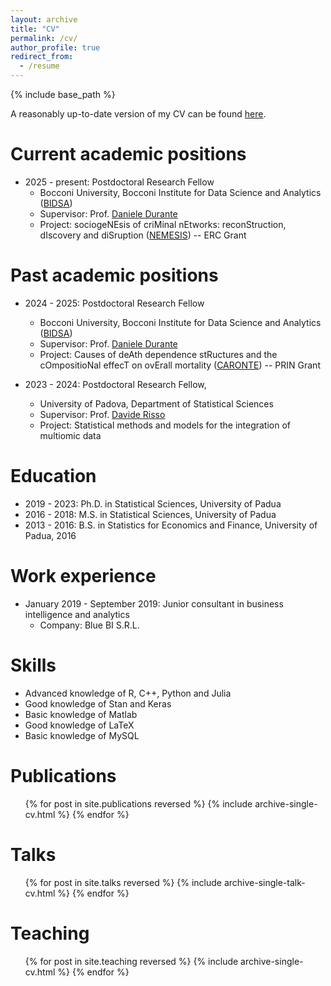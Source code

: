 ```yaml
---
layout: archive
title: "CV"
permalink: /cv/
author_profile: true
redirect_from:
  - /resume
---
```


{% include base_path %}

A reasonably up-to-date version of my CV can be found [here](https://cristiancastiglione.github.io/files/cv_cristian_castiglione.pdf).

Current academic positions
======
* 2025 - present: Postdoctoral Research Fellow
  * Bocconi University, Bocconi Institute for Data Science and Analytics ([BIDSA](https://www.bidsa.unibocconi.eu/wps/wcm/connect/Site/Bidsa/Home))
  * Supervisor: Prof. [Daniele Durante](https://danieledurante.github.io/web/)
  * Project: sociogeNEsis of criMinal nEtworks: reconStruction, dIscovery and diSruption ([NEMESIS](https://danieledurante.github.io/web/nemesis.html)) -- ERC Grant



Past academic positions
======
* 2024 - 2025: Postdoctoral Research Fellow
  * Bocconi University, Bocconi Institute for Data Science and Analytics ([BIDSA](https://www.bidsa.unibocconi.eu/wps/wcm/connect/Site/Bidsa/Home))
  * Supervisor: Prof. [Daniele Durante](https://danieledurante.github.io/web/)
  * Project: Causes of deAth dependence stRuctures and the cOmpositioNal effecT on ovErall mortality ([CARONTE](https://danieledurante.github.io/web/caronte.html)) -- PRIN Grant

* 2023 - 2024: Postdoctoral Research Fellow, 
  * University of Padova, Department of Statistical Sciences
  * Supervisor: Prof. [Davide Risso](https://drisso.github.io/index.html)
  * Project: Statistical methods and models for the integration of multiomic data

Education
======
* 2019 - 2023: Ph.D. in Statistical Sciences, University of Padua
* 2016 - 2018: M.S. in Statistical Sciences, University of Padua
* 2013 - 2016: B.S. in Statistics for Economics and Finance, University of Padua, 2016

Work experience
======
* January 2019 - September 2019: Junior consultant in business intelligence and analytics
  * Company: Blue BI S.R.L.
  
Skills
======
* Advanced knowledge of R, C++, Python and Julia
* Good knowledge of Stan and Keras
* Basic knowledge of Matlab
* Good knowledge of LaTeX
* Basic knowledge of MySQL

Publications
======
  <ul>{% for post in site.publications reversed %}
    {% include archive-single-cv.html %}
  {% endfor %}</ul>
  
Talks
======
  <ul>{% for post in site.talks reversed %}
    {% include archive-single-talk-cv.html  %}
  {% endfor %}</ul>
  
Teaching
======
  <ul>{% for post in site.teaching reversed %}
    {% include archive-single-cv.html %}
  {% endfor %}</ul>
  